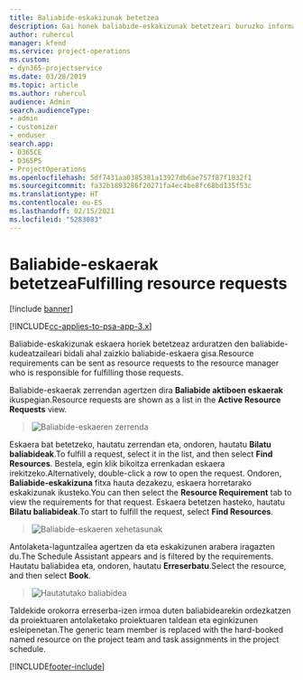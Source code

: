 ```yaml
---
title: Baliabide-eskakizunak betetzea
description: Gai honek baliabide-eskakizunak betetzeari buruzko informazioa ematen du.
author: ruhercul
manager: kfend
ms.service: project-operations
ms.custom:
- dyn365-projectservice
ms.date: 03/28/2019
ms.topic: article
ms.author: ruhercul
audience: Admin
search.audienceType:
- admin
- customizer
- enduser
search.app:
- D365CE
- D365PS
- ProjectOperations
ms.openlocfilehash: 5df7431aa0385381a13927db6ae757f87f1832f1
ms.sourcegitcommit: fa32b1893286f20271fa4ec4be8fc68bd135f53c
ms.translationtype: HT
ms.contentlocale: eu-ES
ms.lasthandoff: 02/15/2021
ms.locfileid: "5283083"
---
```

# <a name="fulfilling-resource-requests"></a><span data-ttu-id="a4ce4-103">Baliabide-eskaerak betetzea</span><span class="sxs-lookup"><span data-stu-id="a4ce4-103">Fulfilling resource requests</span></span>

[!include [banner](../includes/psa-now-project-operations.md)]

[!INCLUDE[cc-applies-to-psa-app-3.x](../includes/cc-applies-to-psa-app-3x.md)]

<span data-ttu-id="a4ce4-104">Baliabide-eskakizunak eskaera horiek betetzeaz arduratzen den baliabide-kudeatzaileari bidali ahal zaizkio baliabide-eskaera gisa.</span><span class="sxs-lookup"><span data-stu-id="a4ce4-104">Resource requirements can be sent as resource requests to the resource manager who is responsible for fulfilling those requests.</span></span>

<span data-ttu-id="a4ce4-105">Baliabide-eskaerak zerrendan agertzen dira **Baliabide aktiboen eskaerak** ikuspegian.</span><span class="sxs-lookup"><span data-stu-id="a4ce4-105">Resource requests are shown as a list in the **Active Resource Requests** view.</span></span>

> ![Baliabide-eskaeren zerrenda](media/Resource-Management-image59.png)

<span data-ttu-id="a4ce4-107">Eskaera bat betetzeko, hautatu zerrendan eta, ondoren, hautatu **Bilatu baliabideak**.</span><span class="sxs-lookup"><span data-stu-id="a4ce4-107">To fulfill a request, select it in the list, and then select **Find Resources**.</span></span> <span data-ttu-id="a4ce4-108">Bestela, egin klik bikoitza errenkadan eskaera irekitzeko.</span><span class="sxs-lookup"><span data-stu-id="a4ce4-108">Alternatively, double-click a row to open the request.</span></span> <span data-ttu-id="a4ce4-109">Ondoren, **Baliabide-eskakizuna** fitxa hauta dezakezu, eskaera horretarako eskakizunak ikusteko.</span><span class="sxs-lookup"><span data-stu-id="a4ce4-109">You can then select the **Resource Requirement** tab to view the requirements for that request.</span></span> <span data-ttu-id="a4ce4-110">Eskaera betetzen hasteko, hautatu **Bilatu baliabideak**.</span><span class="sxs-lookup"><span data-stu-id="a4ce4-110">To start to fulfill the request, select **Find Resources**.</span></span>

> ![Baliabide-eskaeren xehetasunak](media/Resource-Management-image60.png)

<span data-ttu-id="a4ce4-112">Antolaketa-laguntzailea agertzen da eta eskakizunen arabera iragazten du.</span><span class="sxs-lookup"><span data-stu-id="a4ce4-112">The Schedule Assistant appears and is filtered by the requirements.</span></span> <span data-ttu-id="a4ce4-113">Hautatu baliabidea eta, ondoren, hautatu **Erreserbatu**.</span><span class="sxs-lookup"><span data-stu-id="a4ce4-113">Select the resource, and then select **Book**.</span></span>

> ![Hautatutako baliabidea](media/Resource-Management-image61.png)

<span data-ttu-id="a4ce4-115">Taldekide orokorra erreserba-izen irmoa duten baliabidearekin ordezkatzen da proiektuaren antolaketako proiektuaren taldean eta eginkizunen esleipenetan.</span><span class="sxs-lookup"><span data-stu-id="a4ce4-115">The generic team member is replaced with the hard-booked named resource on the project team and task assignments in the project schedule.</span></span>


[!INCLUDE[footer-include](../includes/footer-banner.md)]